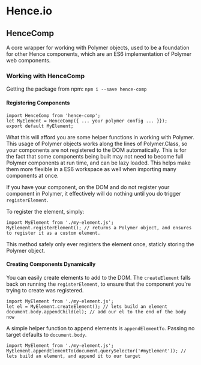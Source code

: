 # Hence.io
## HenceComp
A core wrapper for working with Polymer objects, used to be a foundation for other Hence components, which are an ES6
 implementation of Polymer web components.

### Working with HenceComp

Getting the package from npm:
```npm i --save hence-comp```

#### Registering Components
```
import HenceComp from 'hence-comp';
let MyElement = HenceComp({ ... your polymer config ... }});
export default MyElement;
```

What this will afford you are some helper functions in working with Polymer. This usage of Polymer objects works
along the lines of Polymer.Class, so your components are not registered to the DOM automatically. This is for the
fact that some components being built may not need to become full Polymer components at run time, and can be lazy
loaded.  This helps make them more flexible in a ES6 workspace as well when importing many components at once.

If you have your component, <my-element></my-element> on the DOM and do not register your component in Polymer, it
effectively will do nothing until you do trigger ```registerElement```.

To register the element, simply:

```
import MyElement from './my-element.js';
MyElement.registerElement(); // returns a Polymer object, and ensures to register it as a custom element.
```

This method safely only ever registers the element once, staticly storing the Polymer object.

#### Creating Components Dynamically

You can easily create elements to add to the DOM. The ```createElement``` falls back on running the
```registerElement```, to ensure that the component you're trying to create was registered.

```
import MyElement from './my-element.js';
let el = MyElement.createElement(); // lets build an element
document.body.appendChild(el); // add our el to the end of the body now
```

A simple helper function to append elements is ```appendElementTo```. Passing no target defaults to ```document.body```.

```
import MyElement from './my-element.js';
MyElement.appendElementTo(document.querySelector('#myElement')); // lets build an element, and append it to our target
```
